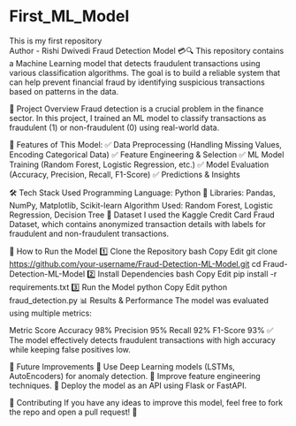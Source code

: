 # First_ML_Model

This is my first repository 
<br>
Author - Rishi Dwivedi
Fraud Detection Model 💳🔍
This repository contains a Machine Learning model that detects fraudulent transactions using various classification algorithms. The goal is to build a reliable system that can help prevent financial fraud by identifying suspicious transactions based on patterns in the data.

📌 Project Overview
Fraud detection is a crucial problem in the finance sector. In this project, I trained an ML model to classify transactions as fraudulent (1) or non-fraudulent (0) using real-world data.

🔹 Features of This Model:
✅ Data Preprocessing (Handling Missing Values, Encoding Categorical Data)
✅ Feature Engineering & Selection
✅ ML Model Training (Random Forest, Logistic Regression, etc.)
✅ Model Evaluation (Accuracy, Precision, Recall, F1-Score)
✅ Predictions & Insights

🛠️ Tech Stack Used
Programming Language: Python 🐍
Libraries: Pandas, NumPy, Matplotlib, Scikit-learn
Algorithm Used: Random Forest, Logistic Regression, Decision Tree
📂 Dataset
I used the Kaggle Credit Card Fraud Dataset, which contains anonymized transaction details with labels for fraudulent and non-fraudulent transactions.

🚀 How to Run the Model
1️⃣ Clone the Repository
bash
Copy
Edit
git clone https://github.com/your-username/Fraud-Detection-ML-Model.git
cd Fraud-Detection-ML-Model
2️⃣ Install Dependencies
bash
Copy
Edit
pip install -r requirements.txt
3️⃣ Run the Model
python
Copy
Edit
python fraud_detection.py
📊 Results & Performance
The model was evaluated using multiple metrics:

Metric	Score
Accuracy	98%
Precision	95%
Recall	92%
F1-Score	93%
✅ The model effectively detects fraudulent transactions with high accuracy while keeping false positives low.

📌 Future Improvements
🔹 Use Deep Learning models (LSTMs, AutoEncoders) for anomaly detection.
🔹 Improve feature engineering techniques.
🔹 Deploy the model as an API using Flask or FastAPI.

🤝 Contributing
If you have any ideas to improve this model, feel free to fork the repo and open a pull request! 🚀
